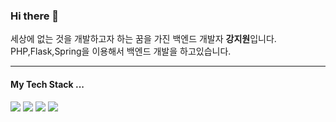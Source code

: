 ### Hi there 👋

세상에 없는 것을 개발하고자 하는 꿈을 가진 백엔드 개발자 **강지원**입니다. <br>
PHP,Flask,Spring을 이용해서 백엔드 개발을 하고있습니다.<br>

<hr>

#### My Tech Stack ...
<p>
  <img src="https://img.shields.io/badge/PHP-777BB4?style=flat-square&logo=PHP&logoColor=white"/> 
  <img src="https://img.shields.io/badge/Flask-000000?style=flat-square&logo=Flask&logoColor=white"/> 
  <img src="https://img.shields.io/badge/Node.js-green?style=flat-square&logo=node.js&logoColor=white"/>
  <img src="https://img.shields.io/badge/Spring-6DB33F?style=flat-square&logo=Spring&logoColor=white"/>
</p>
